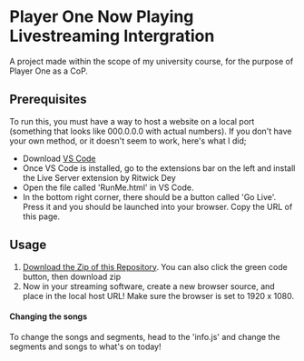 # Player One Now Playing Livestreaming Intergration
A project made within the scope of my university course, for the purpose of Player One as a CoP.

## Prerequisites

To run this, you must have a way to host a website on a local port (something that looks like 000.0.0.0 with actual numbers).
If you don't have your own method, or it doesn't seem to work, here's what I did;
- Download [VS Code](https://code.visualstudio.com)
- Once VS Code is installed, go to the extensions bar on the left and install the Live Server extension by Ritwick Dey
- Open the file called 'RunMe.html' in VS Code.
- In the bottom right corner, there should be a button called 'Go Live'. Press it and you should be launched into your browser. Copy the URL of this page.

## Usage

1. [Download the Zip of this Repository](https://github.com/DJam98/PlayerOneNowPlaying/archive/refs/heads/main.zip). You can also click the green code button, then download zip
2. Now in your streaming software, create a new browser source, and place in the local host URL! Make sure the browser is set to 1920 x 1080.

#### Changing the songs

To change the songs and segments, head to the 'info.js' and change the segments and songs to what's on today!
